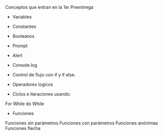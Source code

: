 Conceptos que entran en la 1er Preentrega

- Variables

- Constantes

- Booleanos

- Prompt

- Alert

- Console.log

- Control de flujo con if y if else.

- Operadores logicos

- Ciclos e iteraciones usando:

For
While
do While


- Funciones

Funciones sin parámetros
Funciones con parámetros
Funciones anónimas
Funciones flecha